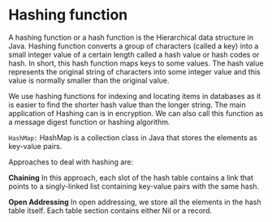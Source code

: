 # Hashing function

A hashing function or a hash function is the Hierarchical data structure in Java. Hashing function converts a group of characters (called a key) into a small integer value of a certain length called a hash value or hash codes or hash. In short, this hash function maps keys to some values. The hash value represents the original string of characters into some integer value and this value is normally smaller than the original value.

We use hashing functions for indexing and locating items in databases as it is easier to find the shorter hash value than the longer string. The main application of Hashing can is in encryption. We can also call this function as a message digest function or hashing algorithm.

```HashMap:``` HashMap is a collection class in Java that stores the elements as key-value pairs.

Approaches to deal with hashing are:

**Chaining**
In this approach, each slot of the hash table contains a link that points to a singly-linked list containing key-value pairs with the same hash.

**Open Addressing**
In open addressing, we store all the elements in the hash table itself. Each table section contains either Nil or a record. 